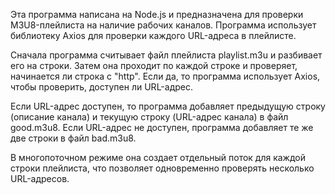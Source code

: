Эта программа написана на Node.js и предназначена для проверки M3U8-плейлиста на наличие рабочих каналов. Программа использует библиотеку Axios для проверки каждого URL-адреса в плейлисте.

Сначала программа считывает файл плейлиста playlist.m3u и разбивает его на строки. Затем она проходит по каждой строке и проверяет, начинается ли строка с "http". Если да, то программа использует Axios, чтобы проверить, доступен ли URL-адрес.

Если URL-адрес доступен, то программа добавляет предыдущую строку (описание канала) и текущую строку (URL-адрес канала) в файл good.m3u8. Если URL-адрес не доступен, программа добавляет те же две строки в файл bad.m3u8.

В многопоточном режиме она создает отдельный поток для каждой строки плейлиста, что позволяет одновременно проверять несколько URL-адресов.
